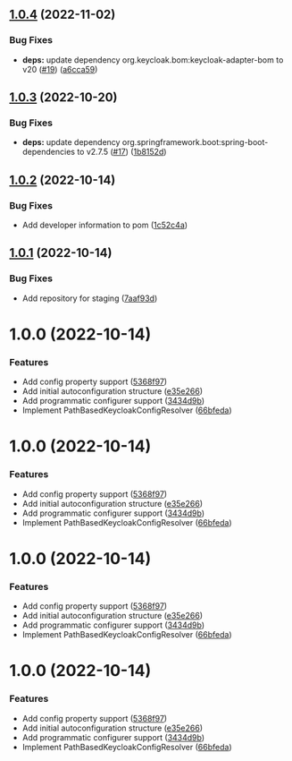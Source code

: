 ## [1.0.4](https://github.com/trustedshops-public/spring-boot-starter-keycloak-path-based-resolver/compare/1.0.3...1.0.4) (2022-11-02)


### Bug Fixes

* **deps:** update dependency org.keycloak.bom:keycloak-adapter-bom to v20 ([#19](https://github.com/trustedshops-public/spring-boot-starter-keycloak-path-based-resolver/issues/19)) ([a6cca59](https://github.com/trustedshops-public/spring-boot-starter-keycloak-path-based-resolver/commit/a6cca59e1c882abe7d5036430a7d7a1fbe4f1735))

## [1.0.3](https://github.com/trustedshops-public/spring-boot-starter-keycloak-path-based-resolver/compare/1.0.2...1.0.3) (2022-10-20)


### Bug Fixes

* **deps:** update dependency org.springframework.boot:spring-boot-dependencies to v2.7.5 ([#17](https://github.com/trustedshops-public/spring-boot-starter-keycloak-path-based-resolver/issues/17)) ([1b8152d](https://github.com/trustedshops-public/spring-boot-starter-keycloak-path-based-resolver/commit/1b8152d1ae689181ff83b9f079fd37e47a06898a))

## [1.0.2](https://github.com/trustedshops-public/spring-boot-starter-keycloak-path-based-resolver/compare/1.0.1...1.0.2) (2022-10-14)


### Bug Fixes

* Add developer information to pom ([1c52c4a](https://github.com/trustedshops-public/spring-boot-starter-keycloak-path-based-resolver/commit/1c52c4a1f3737cde5397632ad181d780f40cc4a0))

## [1.0.1](https://github.com/trustedshops-public/spring-boot-starter-keycloak-path-based-resolver/compare/1.0.0...1.0.1) (2022-10-14)


### Bug Fixes

* Add repository for staging ([7aaf93d](https://github.com/trustedshops-public/spring-boot-starter-keycloak-path-based-resolver/commit/7aaf93d4dacc4f39b422c41a5b411acb9ef7ae72))

# 1.0.0 (2022-10-14)


### Features

* Add config property support ([5368f97](https://github.com/trustedshops-public/spring-boot-starter-keycloak-path-based-resolver/commit/5368f9792196a3cc8f56c46378433a48e7bcaf9a))
* Add initial autoconfiguration structure ([e35e266](https://github.com/trustedshops-public/spring-boot-starter-keycloak-path-based-resolver/commit/e35e266c60c434d36d26e5f22c5488b9c33f09fe))
* Add programmatic configurer support ([3434d9b](https://github.com/trustedshops-public/spring-boot-starter-keycloak-path-based-resolver/commit/3434d9b48d6d1ddefb153d9f277f6d856291776d))
* Implement PathBasedKeycloakConfigResolver ([66bfeda](https://github.com/trustedshops-public/spring-boot-starter-keycloak-path-based-resolver/commit/66bfeda21bf1a1ec6b29764fad4f0d7bf3ca544d))

# 1.0.0 (2022-10-14)


### Features

* Add config property support ([5368f97](https://github.com/trustedshops-public/spring-boot-starter-keycloak-path-based-resolver/commit/5368f9792196a3cc8f56c46378433a48e7bcaf9a))
* Add initial autoconfiguration structure ([e35e266](https://github.com/trustedshops-public/spring-boot-starter-keycloak-path-based-resolver/commit/e35e266c60c434d36d26e5f22c5488b9c33f09fe))
* Add programmatic configurer support ([3434d9b](https://github.com/trustedshops-public/spring-boot-starter-keycloak-path-based-resolver/commit/3434d9b48d6d1ddefb153d9f277f6d856291776d))
* Implement PathBasedKeycloakConfigResolver ([66bfeda](https://github.com/trustedshops-public/spring-boot-starter-keycloak-path-based-resolver/commit/66bfeda21bf1a1ec6b29764fad4f0d7bf3ca544d))

# 1.0.0 (2022-10-14)


### Features

* Add config property support ([5368f97](https://github.com/trustedshops-public/spring-boot-starter-keycloak-path-based-resolver/commit/5368f9792196a3cc8f56c46378433a48e7bcaf9a))
* Add initial autoconfiguration structure ([e35e266](https://github.com/trustedshops-public/spring-boot-starter-keycloak-path-based-resolver/commit/e35e266c60c434d36d26e5f22c5488b9c33f09fe))
* Add programmatic configurer support ([3434d9b](https://github.com/trustedshops-public/spring-boot-starter-keycloak-path-based-resolver/commit/3434d9b48d6d1ddefb153d9f277f6d856291776d))
* Implement PathBasedKeycloakConfigResolver ([66bfeda](https://github.com/trustedshops-public/spring-boot-starter-keycloak-path-based-resolver/commit/66bfeda21bf1a1ec6b29764fad4f0d7bf3ca544d))

# 1.0.0 (2022-10-14)


### Features

* Add config property support ([5368f97](https://github.com/trustedshops-public/spring-boot-starter-keycloak-path-based-resolver/commit/5368f9792196a3cc8f56c46378433a48e7bcaf9a))
* Add initial autoconfiguration structure ([e35e266](https://github.com/trustedshops-public/spring-boot-starter-keycloak-path-based-resolver/commit/e35e266c60c434d36d26e5f22c5488b9c33f09fe))
* Add programmatic configurer support ([3434d9b](https://github.com/trustedshops-public/spring-boot-starter-keycloak-path-based-resolver/commit/3434d9b48d6d1ddefb153d9f277f6d856291776d))
* Implement PathBasedKeycloakConfigResolver ([66bfeda](https://github.com/trustedshops-public/spring-boot-starter-keycloak-path-based-resolver/commit/66bfeda21bf1a1ec6b29764fad4f0d7bf3ca544d))
